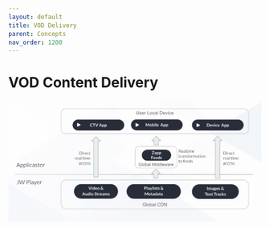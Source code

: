 ```yaml
---
layout: default
title: VOD Delivery
parent: Concepts 
nav_order: 1200
---
```


# VOD Content Delivery 

<img src="../img/vod-content-delivery.png" width="768">
<!--
Source file [here](https://docs.google.com/presentation/d/1K9hKSeJYY1nFBpW7GQUi7rbWmIYo4qJ_NIgOHzYUQHA/edit)
-->
